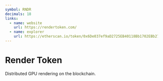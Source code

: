 ```yaml
---
symbol: RNDR
decimals: 18
links:
  - name: website
    url: https://rendertoken.com/
  - name: explorer
    url: https://etherscan.io/token/0x6De037ef9aD2725EB40118Bb1702EBb27e4Aeb24
---
```


# Render Token

Distributed GPU rendering on the blockchain.
